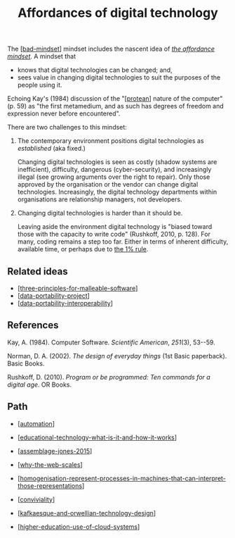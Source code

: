 ﻿---
backlinks:
- title: End-user programming
  url: /sense/Bricolage/end-user-programming.html
tags:
- nodt
- digital-technology
title: Affordances of digital technology
type: note
---
The [[bad-mindset]] mindset includes the nascent idea of [_the affordance mindset_](https://djon.es/blog/2014/11/07/established-versus-affordances-part-of-the-reason-institutional-e-learning-is-like-teenage-sex/#the-affordance-mindset). A mindset that 

- knows that digital technologies can be changed; and,
- sees value in changing digital technologies to suit the purposes of the people using it.

Echoing Kay's (1984) discussion of the "[[protean]] nature of the computer" (p. 59) as "the first metamedium, and as such has degrees of freedom and expression never before encountered". 

There are two challenges to this mindset:

1. The contemporary environment positions digital technologies as _established_ (aka fixed.)

    Changing digital technologies is seen as costly (shadow systems are inefficient), difficulty, dangerous (cyber-security), and increasingly illegal (see growing arguments over the right to repair). Only those approved by the organisation or the vendor can change digital technologies. Increasingly, the digital technology departments within organisations are relationship managers, not developers.

2. Changing digital technologies is harder than it should be.

    Leaving aside the environment digital technology is "biased toward those with the capacity to write code" (Rushkoff, 2010, p. 128). For many, coding remains a step too far. Either in terms of inherent difficulty, available time, or perhaps due to [the 1% rule](https://en.wikipedia.org/wiki/1%25_rule).

## Related ideas

- [[three-principles-for-malleable-software]] 
- [[data-portability-project]]
- [[data-portability-interoperability]]

## References

Kay, A. (1984). Computer Software. *Scientific American*, *251*(3), 53--59.

Norman, D. A. (2002). *The design of everyday things* (1st Basic paperback). Basic Books.

Rushkoff, D. (2010). *Program or be programmed: Ten commands for a digital age*. OR Books.

## Path

- [[automation]]

- [[educational-technology-what-is-it-and-how-it-works]]
- [[assemblage-jones-2015]]
- [[why-the-web-scales]]
- [[homogenisation-represent-processes-in-machines-that-can-interpret-those-representations]]
- [[conviviality]]
- [[kafkaesque-and-orwellian-technology-design]]
- [[higher-education-use-of-cloud-systems]]


[//begin]: # "Autogenerated link references for markdown compatibility"
[bad-mindset]: ../CASA/bad-mindset "The BAD (Bricolage, Affordances, Distribution) mindset"
[protean]: ../concepts/protean "Protean"
[three-principles-for-malleable-software]: three-principles-for-malleable-software "Three principles for malleable software"
[data-portability-project]: ../CASA/data-portability-project "Data Portability Project "
[data-portability-interoperability]: ../computing/data-portability-interoperability "Data portability and interoperability"
[automation]: automation "Automation"
[educational-technology-what-is-it-and-how-it-works]: educational-technology-what-is-it-and-how-it-works "Educational technology: what is it and how it works"
[assemblage-jones-2015]: ../Distribution/assemblage-jones-2015 "Assemblage (Jones, 2015)"
[why-the-web-scales]: why-the-web-scales "Why the web scales"
[homogenisation-represent-processes-in-machines-that-can-interpret-those-representations]: homogenisation-represent-processes-in-machines-that-can-interpret-those-representations "Homogenisation - represent processes in machines that can interpret those representations"
[conviviality]: conviviality "Convivality"
[kafkaesque-and-orwellian-technology-design]: ../kafkaesque-and-orwellian-technology-design "Kafkaesque and Orwellian Technology Design"
[higher-education-use-of-cloud-systems]: higher-education-use-of-cloud-systems "# Higher education use of cloud systems"
[//end]: # "Autogenerated link references"